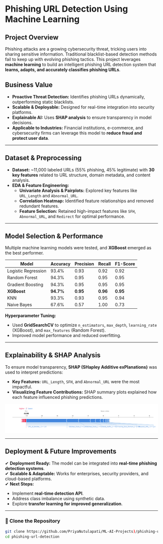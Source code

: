 # Phishing URL Detection Using Machine Learning

## Project Overview
Phishing attacks are a growing cybersecurity threat, tricking users into sharing sensitive information. Traditional blacklist-based detection methods fail to keep up with evolving phishing tactics. This project leverages **machine learning** to build an intelligent phishing URL detection system that **learns, adapts, and accurately classifies phishing URLs**.

## Business Value
- **Proactive Threat Detection:** Identifies phishing URLs dynamically, outperforming static blacklists.
- **Scalable & Deployable:** Designed for real-time integration into security platforms.
- **Explainable AI:** Uses **SHAP analysis** to ensure transparency in model decisions.
- **Applicable to Industries:** Financial institutions, e-commerce, and cybersecurity firms can leverage this model to **reduce fraud and protect user data**.

---

## Dataset & Preprocessing
- **Dataset:** ~11,000 labeled URLs (55% phishing, 45% legitimate) with **30 key features** related to URL structure, domain metadata, and content analysis.
- **EDA & Feature Engineering:**
  - **Univariate Analysis & Pairplots:** Explored key features like `URL_Length` and `Abnormal_URL`.
  - **Correlation Heatmap:** Identified feature relationships and removed redundant features.
  - **Feature Selection:** Retained high-impact features like `SFH`, `Abnormal_URL`, and `Redirect` for optimal performance.

---

## Model Selection & Performance
Multiple machine learning models were tested, and **XGBoost** emerged as the best performer.

| Model                | Accuracy  | Precision | Recall  | F1-Score |
|----------------------|----------|-----------|---------|----------|
| Logistic Regression | 93.4%     | 0.93      | 0.92    | 0.92     |
| Random Forest       | 94.3%     | 0.95      | 0.95    | 0.95     |
| Gradient Boosting   | 94.3%     | 0.95      | 0.95    | 0.95     |
| **XGBoost**         | **94.7%** | **0.95**  | **0.96**| **0.95** |   |
| KNN                 | 93.3%     | 0.93      | 0.95    | 0.94     |
| Naive Bayes         | 67.6%     | 0.57      | 1.00    | 0.73     |

 **Hyperparameter Tuning:**  
- Used **GridSearchCV** to optimize `n_estimators`, `max_depth`, `learning_rate` (XGBoost), and `max_features` (Random Forest).  
- Improved model performance and reduced overfitting.

---

## Explainability & SHAP Analysis
To ensure model transparency, **SHAP (SHapley Additive exPlanations)** was used to interpret predictions:
- **Key Features:** `URL_Length`, `SFH`, and `Abnormal_URL` were the most impactful.
- **Visualizing Feature Contributions:** SHAP summary plots explained how each feature influenced phishing predictions.

![SHAP Analysis](images/Shap_Analysis.png)

---

##  Deployment & Future Improvements
✔ **Deployment Ready:** The model can be integrated into **real-time phishing detection systems**.  
✔ **Scalable & Adaptable:** Works for enterprises, security providers, and cloud-based platforms.  
✔ **Next Steps:**
  - Implement **real-time detection API**.
  - Address class imbalance using synthetic data.
  - Explore **transfer learning for improved generalization**.

---

### 📂 Clone the Repository
```bash
git clone https://github.com/PriyaNutulapati/ML-AI-Projects)/phishing-url-detection.git
cd phishing-url-detection
